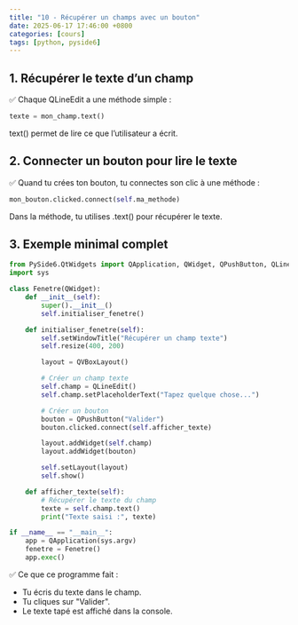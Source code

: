```yaml
---
title: "10 - Récupérer un champs avec un bouton"
date: 2025-06-17 17:46:00 +0800
categories: [cours]
tags: [python, pyside6]
---
```


## 1. Récupérer le texte d’un champ

✅ Chaque QLineEdit a une méthode simple :

```python
texte = mon_champ.text()
```

text() permet de lire ce que l’utilisateur a écrit.

## 2. Connecter un bouton pour lire le texte

✅ Quand tu crées ton bouton, tu connectes son clic à une méthode :

```python
mon_bouton.clicked.connect(self.ma_methode)
```

Dans la méthode, tu utilises .text() pour récupérer le texte.

## 3. Exemple minimal complet

```python
from PySide6.QtWidgets import QApplication, QWidget, QPushButton, QLineEdit, QVBoxLayout
import sys

class Fenetre(QWidget):
    def __init__(self):
        super().__init__()
        self.initialiser_fenetre()

    def initialiser_fenetre(self):
        self.setWindowTitle("Récupérer un champ texte")
        self.resize(400, 200)

        layout = QVBoxLayout()

        # Créer un champ texte
        self.champ = QLineEdit()
        self.champ.setPlaceholderText("Tapez quelque chose...")

        # Créer un bouton
        bouton = QPushButton("Valider")
        bouton.clicked.connect(self.afficher_texte)

        layout.addWidget(self.champ)
        layout.addWidget(bouton)

        self.setLayout(layout)
        self.show()

    def afficher_texte(self):
        # Récupérer le texte du champ
        texte = self.champ.text()
        print("Texte saisi :", texte)

if __name__ == "__main__":
    app = QApplication(sys.argv)
    fenetre = Fenetre()
    app.exec()
```

✅ Ce que ce programme fait :

- Tu écris du texte dans le champ.
- Tu cliques sur "Valider".
- Le texte tapé est affiché dans la console.
